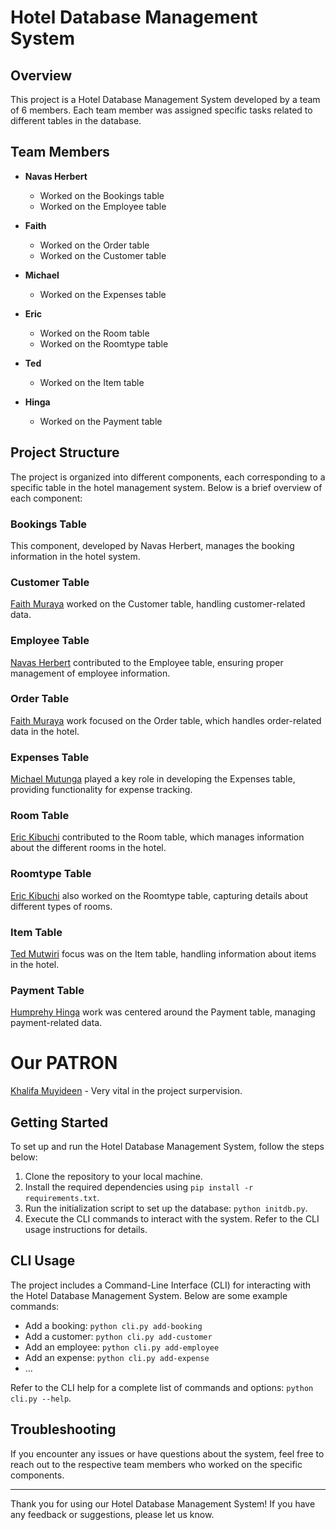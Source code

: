 # Hotel Database Management System

## Overview

This project is a Hotel Database Management System developed by a team of 6 members. Each team member was assigned specific tasks related to different tables in the database.

## Team Members

- **Navas Herbert**

  - Worked on the Bookings table
  - Worked on the Employee table

- **Faith**

  - Worked on the Order table
  - Worked on the Customer table

- **Michael**

  - Worked on the Expenses table

- **Eric**

  - Worked on the Room table
  - Worked on the Roomtype table

- **Ted**

  - Worked on the Item table

- **Hinga**
  - Worked on the Payment table

## Project Structure

The project is organized into different components, each corresponding to a specific table in the hotel management system. Below is a brief overview of each component:

### Bookings Table

This component, developed by Navas Herbert, manages the booking information in the hotel system.

### Customer Table

[Faith Muraya](https://github.com/faith-muraya) worked on the Customer table, handling customer-related data.

### Employee Table

[Navas Herbert](https://github.com/Navashub) contributed to the Employee table, ensuring proper management of employee information.

### Order Table

[Faith Muraya](https://github.com/faith-muraya) work focused on the Order table, which handles order-related data in the hotel.

### Expenses Table

[Michael Mutunga](https://github.com/michael2023-code) played a key role in developing the Expenses table, providing functionality for expense tracking.

### Room Table

[Eric Kibuchi](https://github.com/CodedVeli) contributed to the Room table, which manages information about the different rooms in the hotel.

### Roomtype Table

[Eric Kibuchi](https://github.com/CodedVeli) also worked on the Roomtype table, capturing details about different types of rooms.

### Item Table

[Ted Mutwiri](https://github.com/tedkelvin19) focus was on the Item table, handling information about items in the hotel.

### Payment Table

[Humprehy Hinga](https://github.com/Hingaz04) work was centered around the Payment table, managing payment-related data.

# Our PATRON

[Khalifa Muyideen](https://github.com/dixon400) - Very vital in the project surpervision.

## Getting Started

To set up and run the Hotel Database Management System, follow the steps below:

1. Clone the repository to your local machine.
2. Install the required dependencies using `pip install -r requirements.txt`.
3. Run the initialization script to set up the database: `python initdb.py`.
4. Execute the CLI commands to interact with the system. Refer to the CLI usage instructions for details.

## CLI Usage

The project includes a Command-Line Interface (CLI) for interacting with the Hotel Database Management System. Below are some example commands:

- Add a booking: `python cli.py add-booking`
- Add a customer: `python cli.py add-customer`
- Add an employee: `python cli.py add-employee`
- Add an expense: `python cli.py add-expense`
- ...

Refer to the CLI help for a complete list of commands and options: `python cli.py --help`.

## Troubleshooting

If you encounter any issues or have questions about the system, feel free to reach out to the respective team members who worked on the specific components.

---

Thank you for using our Hotel Database Management System! If you have any feedback or suggestions, please let us know.

